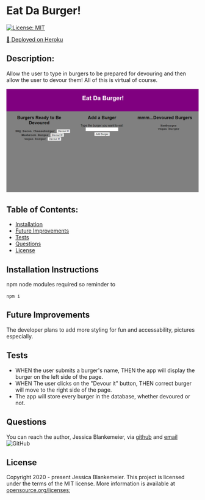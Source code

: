 # Eat Da Burger!
[![License: MIT](https://img.shields.io/badge/License-MIT-yellow.svg)](https://opensource.org/licenses/MIT)

[:hamburger: Deployed on Heroku](https://secure-shore-09876.herokuapp.com/)

## Description:  
 Allow the user to type in burgers to be prepared for devouring and then allow the user to devour them! All of this is virtual of course.

![ScreenShot](https://github.com/jessicablank/eat-da-burger/blob/master/screenshot.PNG)
    
## Table of Contents:
* [Installation](#installation-instructions)
* [Future Improvements](#Future-Improvements)
* [Tests](#tests)
* [Questions](#questions)
* [License](#license-info)

## Installation Instructions
npm node modules required so reminder to 

```
npm i

```
## Future Improvements

The developer plans to add more styling for fun and accessability, pictures especially. 

## Tests
- WHEN the user submits a burger's name, THEN the app will display the burger on the left side of the page.
- WHEN The user clicks on the "Devour it" button, THEN correct burger will move to the right side of the page.
- The app will store every burger in the database, whether devoured or not. 

## Questions
You can reach the author, Jessica Blankemeier,  via [github](http://github.com/jessicablank) and [email](mailto:jessicablankemeier@gmail.com)
![GitHub](https://img.shields.io/github/followers/jessicablank?label=follow&style=social)

## License
Copyright 2020 - present Jessica Blankemeier.
This project is licensed under the terms of the MIT license. 
More information is available at [opensource.org/licenses](https://opensource.org/licenses/MIT);